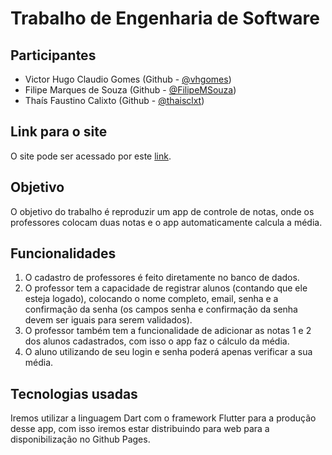# Trabalho de Engenharia de Software
## Participantes
- Victor Hugo Claudio Gomes (Github - [@vhgomes](https://github.com/vhgomes))
- Filipe Marques de Souza (Github - [@FilipeMSouza](https://github.com/FilipeMSouza))
- Thaís Faustino Calixto (Github - [@thaisclxt](https://github.com/thaisclxt))

## Link para o site
O site pode ser acessado por este [link](https://vhgomes.github.io/prod-projetoengsoftware/#/).
 
## Objetivo
 
O objetivo do trabalho é reproduzir um app de controle de notas, onde os professores colocam duas notas e o app automaticamente calcula a média.
 
## Funcionalidades
 
1) O cadastro de professores é feito diretamente no banco de dados.
2) O professor tem a capacidade de registrar alunos (contando que ele esteja logado), colocando o nome completo, email, senha e a confirmação da senha (os campos senha e confirmação da senha devem ser iguais para serem validados).
3) O professor também tem a funcionalidade de adicionar as notas 1 e 2 dos alunos cadastrados, com isso o app faz o cálculo da média.
4) O aluno utilizando de seu login e senha poderá apenas verificar a sua média.
 
## Tecnologias usadas
 
Iremos utilizar a linguagem Dart com o framework Flutter para a produção desse app, com isso iremos estar distribuindo para web para a disponibilização no Github Pages.

